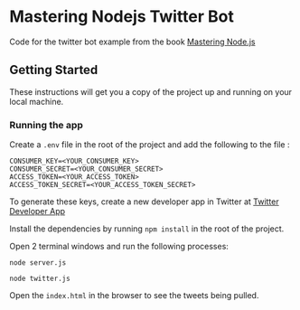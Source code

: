 # Mastering Nodejs Twitter Bot

Code for the twitter bot example from the book [Mastering Node.js](https://www.packtpub.com/web-development/mastering-nodejs-second-edition)

## Getting Started

These instructions will get you a copy of the project up and running on your local machine.

### Running the app

Create a `.env` file in the root of the project and add the following to the file :

```
CONSUMER_KEY=<YOUR_CONSUMER_KEY>
CONSUMER_SECRET=<YOUR_CONSUMER_SECRET>
ACCESS_TOKEN=<YOUR_ACCESS_TOKEN>
ACCESS_TOKEN_SECRET=<YOUR_ACCESS_TOKEN_SECRET>
```

To generate these keys, create a new developer app in Twitter at [Twitter Developer App](https://apps.twitter.com/app/new)

Install the dependencies by running `npm install` in the root of the project.

Open 2 terminal windows and run the following processes:

`node server.js`

`node twitter.js`

Open the `index.html` in the browser to see the tweets being pulled.
